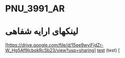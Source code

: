 # PNU_3991_AR
# لینکهای ارایه شفاهی
[https://drive.google.com/file/d/15ee9wyiFjdZr-W_Hg5Af9IcbokRcSb23/view?usp=sharing]
[test](https://drive.google.com/file/d/1RtA4RtPsD2BkjQKuM-pJHrj0ckxcpHUP/view?usp=sharing)
(test) [
